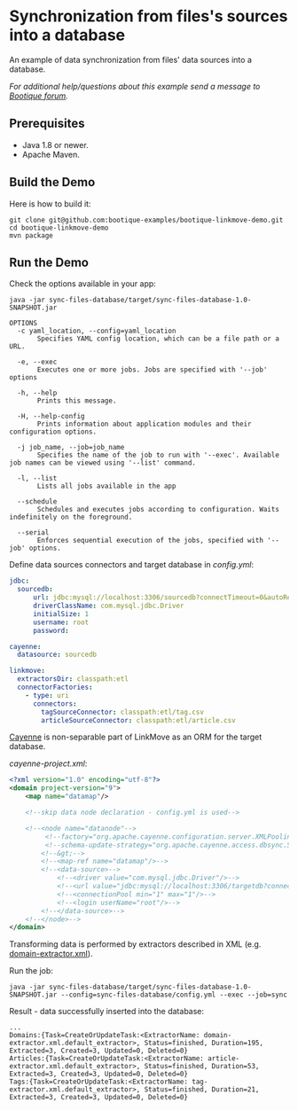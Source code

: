# Synchronization from files's sources into a database

An example of data synchronization from files' data sources into a database. 

*For additional help/questions about this example send a message to
[Bootique forum](https://groups.google.com/forum/#!forum/bootique-user).*

## Prerequisites

* Java 1.8 or newer.
* Apache Maven.

## Build the Demo

Here is how to build it:

	git clone git@github.com:bootique-examples/bootique-linkmove-demo.git
	cd bootique-linkmove-demo
	mvn package

## Run the Demo

Check the options available in your app:

    java -jar sync-files-database/target/sync-files-database-1.0-SNAPSHOT.jar

    OPTIONS
      -c yaml_location, --config=yaml_location
           Specifies YAML config location, which can be a file path or a URL.

      -e, --exec
           Executes one or more jobs. Jobs are specified with '--job' options

      -h, --help
           Prints this message.

      -H, --help-config
           Prints information about application modules and their configuration options.

      -j job_name, --job=job_name
           Specifies the name of the job to run with '--exec'. Available job names can be viewed using '--list' command.

      -l, --list
           Lists all jobs available in the app

      --schedule
           Schedules and executes jobs according to configuration. Waits indefinitely on the foreground.

      --serial
           Enforces sequential execution of the jobs, specified with '--job' options.

Define data sources connectors and target database in *config.yml*:
```yaml
jdbc:
  sourcedb:
      url: jdbc:mysql://localhost:3306/sourcedb?connectTimeout=0&autoReconnect=true
      driverClassName: com.mysql.jdbc.Driver
      initialSize: 1
      username: root
      password:

cayenne:
  datasource: sourcedb

linkmove:
  extractorsDir: classpath:etl
  connectorFactories:
    - type: uri
      connectors:
        tagSourceConnector: classpath:etl/tag.csv
        articleSourceConnector: classpath:etl/article.csv
```

[Cayenne](https://cayenne.apache.org) is non-separable part of LinkMove as an ORM for the target database.  
  
*cayenne-project.xml*:
```xml       
<?xml version="1.0" encoding="utf-8"?>
<domain project-version="9">
    <map name="datamap"/>

    <!--skip data node declaration - config.yml is used-->

    <!--<node name="datanode"-->
         <!--factory="org.apache.cayenne.configuration.server.XMLPoolingDataSourceFactory"-->
         <!--schema-update-strategy="org.apache.cayenne.access.dbsync.SkipSchemaUpdateStrategy"-->
        <!--&gt;-->
        <!--<map-ref name="datamap"/>-->
        <!--<data-source>-->
            <!--<driver value="com.mysql.jdbc.Driver"/>-->
            <!--<url value="jdbc:mysql://localhost:3306/targetdb?connectTimeout=0&amp;autoReconnect=true"/>-->
            <!--<connectionPool min="1" max="1"/>-->
            <!--<login userName="root"/>-->
        <!--</data-source>-->
    <!--</node>-->
</domain>
```

Transforming data is performed by extractors described in XML (e.g. [domain-extractor.xml](https://github.com/bootique-examples/bootique-linkmove-demo/blob/master/sync-files-database/domain-extractor.xml)). 

Run the job:
    
    java -jar sync-files-database/target/sync-files-database-1.0-SNAPSHOT.jar --config=sync-files-database/config.yml --exec --job=sync

Result - data successfully inserted into the database:

    ...
    Domains:{Task=CreateOrUpdateTask:<ExtractorName: domain-extractor.xml.default_extractor>, Status=finished, Duration=195, Extracted=3, Created=3, Updated=0, Deleted=0}
    Articles:{Task=CreateOrUpdateTask:<ExtractorName: article-extractor.xml.default_extractor>, Status=finished, Duration=53, Extracted=3, Created=3, Updated=0, Deleted=0}
    Tags:{Task=CreateOrUpdateTask:<ExtractorName: tag-extractor.xml.default_extractor>, Status=finished, Duration=21, Extracted=3, Created=3, Updated=0, Deleted=0}
